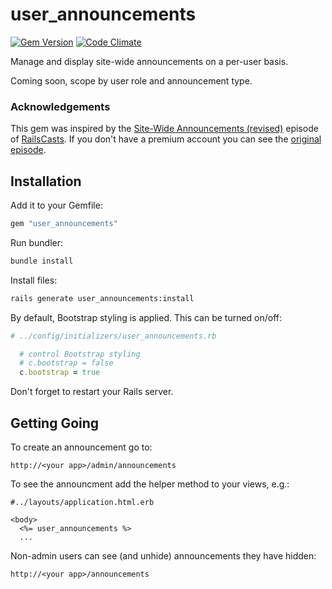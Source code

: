 # user_announcements

[![Gem Version](https://badge.fury.io/rb/user_announcements.png)](http://badge.fury.io/rb/user_announcements)
[![Code Climate](https://codeclimate.com/github/stevedowney/user_announcements.png)](https://codeclimate.com/github/stevedowney/user_announcements)

Manage and display site-wide announcements on a per-user basis.

Coming soon, scope by user role and announcement type.

### Acknowledgements
 
This gem was inspired by the [Site-Wide Announcements (revised)](http://railscasts.com/episodes/103-site-wide-announcements-revised)
episode of [RailsCasts](http://railscasts.com/).  If you don't have a premium account you can see the 
[original episode](http://railscasts.com/episodes/103-site-wide-announcements).

## Installation

Add it to your Gemfile:

```ruby
gem "user_announcements"
```

Run bundler:

```sh
bundle install
```

Install files:

```sh
rails generate user_announcements:install
```

By default, Bootstrap styling is applied.  This can be turned on/off:

```ruby
# ../config/initializers/user_announcements.rb

  # control Bootstrap styling
  # c.bootstrap = false
  c.bootstrap = true

```

Don't forget to restart your Rails server.

## Getting Going

To create an announcement go to:

```
http://<your app>/admin/announcements
```

To see the announcment add the helper method to your views, e.g.:

```erb
#../layouts/application.html.erb

<body>
  <%= user_announcements %>
  ...
```

Non-admin users can see (and unhide) announcements they have hidden:

```
http://<your app>/announcements
```
